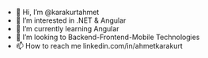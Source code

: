 - 👋 Hi, I’m @karakurtahmet
- 👀 I’m interested in .NET & Angular
- 🌱 I’m currently learning Angular
- 💞️ I’m looking to Backend-Frontend-Mobile Technologies
- 📫 How to reach me linkedin.com/in/ahmetkarakurt
